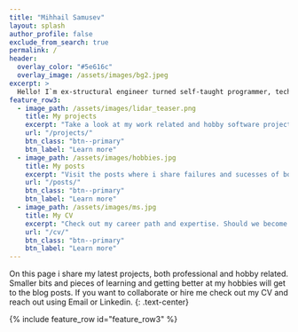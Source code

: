 ```yaml
---
title: "Mihhail Samusev"
layout: splash
author_profile: false
exclude_from_search: true
permalink: /
header:
  overlay_color: "#5e616c"
  overlay_image: /assets/images/bg2.jpeg
excerpt: >
  Hello! I`m ex-structural engineer turned self-taught programmer, technology enthusiast, rock climber and bass player. Welcome to my portfolio page!
feature_row3:
  - image_path: /assets/images/lidar_teaser.png
    title: My projects
    excerpt: "Take a look at my work related and hobby software projects."
    url: "/projects/"
    btn_class: "btn--primary"
    btn_label: "Learn more"
  - image_path: /assets/images/hobbies.jpg
    title: My posts
    excerpt: "Visit the posts where i share failures and sucesses of both my techical and non-technical hobbies."
    url: "/posts/"
    btn_class: "btn--primary"
    btn_label: "Learn more"
  - image_path: /assets/images/ms.jpg
    title: My CV
    excerpt: "Check out my career path and expertise. Should we become colleagues?"
    url: "/cv/"
    btn_class: "btn--primary"
    btn_label: "Learn more"
---
```


On this page i share my latest projects, both professional and hobby related. Smaller bits and pieces of learning and getting better at my hobbies will get to the blog posts. If you want to collaborate or hire me check out my CV and reach out using Email or Linkedin.
{: .text-center}

{% include feature_row id="feature_row3" %}
